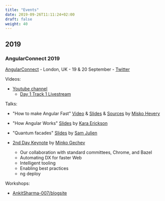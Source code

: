 ```yaml
---
title: "Events"
date: 2019-09-26T11:11:24+02:00
draft: false
weight: 40
---
```


## 2019

### AngularConnect 2019

[AngularConnect](https://www.angularconnect.com/) - London, UK - 19 & 20 September - [Twitter](https://twitter.com/AngularConnect)

Videos:

- [Youtube channel](https://www.youtube.com/channel/UCzrskTiT_ObAk3xBkVxMz5g)
  - [Day 1 Track 1 Livestream](https://www.youtube.com/watch?v=lXbjICP6V44&feature=youtu.be)

Talks:

- "How to make Angular Fast" [Video](https://www.youtube.com/watch?v=lXbjICP6V44&feature=youtu.be&t=19220) & [Slides](https://docs.google.com/presentation/d/1o5W1sOaQ0HaPqleGCWy8cukgM5NhhRZWpx2E6KKrc10) & [Sources](https://github.com/mhevery/AngularConnect-2019) by [Misko Hevery](https://twitter.com/mhevery)

- "How Angular Works" [Slides](https://docs.google.com/presentation/d/1l3GLCqitNQ5G6fgS59gsUkD_EGnIwdnuWP-tKYrxmEI) by [Kara Erickson](https://twitter.com/karaforthewin)

- "Quantum facades" [Slides](https://speakerdeck.com/samjulien/quantum-facades-why-ngrx-facades-are-terrible-or-awesome-depending-on-how-you-observe-them-angularconnect-2019) by [Sam Julien](https://twitter.com/samjulien)

- [2nd Day Keynote](https://speakerdeck.com/mgechev/angularconnect-2nd-day-keynote) by [Minko Gechev](https://twitter.com/mgechev)
  - Our collaboration with standard committees, Chrome, and Bazel
  - Automating DX for faster Web
  - Intelligent tooling
  - Enabling best practices
  - ng deploy

Workshops:

- [AnkitSharma-007/blogsite](https://github.com/AnkitSharma-007/blogsite)
